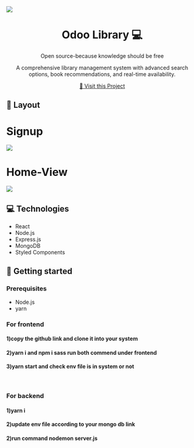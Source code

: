 <img src="https://i.postimg.cc/gJBQT7MZ/Whats-App-Image-2024-07-14-at-15-49-34-9a2c34c5.jpg">

<h1 align="center" style="font-weight: bold;">Odoo Library 💻</h1>
<p align="center">
Open source-because knowledge should be free
</p>

<p align="center">A comprehensive library management system with advanced search options, book recommendations, and real-time availability.</p>

<p align="center">
<a href="https://github.com/pritchavda/odoo-hackathon-2024">📱 Visit this Project</a>
</p>
 
<h2 id="layout">🎨 Layout</h2>
<h1>Signup</h1>
<img src="https://github-production-user-asset-6210df.s3.amazonaws.com/116284144/348535394-6544002b-b66f-488b-88e7-75a948eae26a.jpg?X-Amz-Algorithm=AWS4-HMAC-SHA256&X-Amz-Credential=AKIAVCODYLSA53PQK4ZA%2F20240718%2Fus-east-1%2Fs3%2Faws4_request&X-Amz-Date=20240718T170346Z&X-Amz-Expires=300&X-Amz-Signature=453ef5d1e54f46265e57e090fd715ef393db65de061ca14e9ef9f642d4034224&X-Amz-SignedHeaders=host&actor_id=96989384&key_id=0&repo_id=828390270">
<h1>Home-View</h1>
<img src="https://github-production-user-asset-6210df.s3.amazonaws.com/103496661/348535723-8ef57c9f-2dd2-47ab-bc68-08e43b5ebc9c.jpeg?X-Amz-Algorithm=AWS4-HMAC-SHA256&X-Amz-Credential=AKIAVCODYLSA53PQK4ZA%2F20240718%2Fus-east-1%2Fs3%2Faws4_request&X-Amz-Date=20240718T170301Z&X-Amz-Expires=300&X-Amz-Signature=92fa398326901a717dd7b47702916edf7a405b8aa1d9e51bfe56b9077a8fea7e&X-Amz-SignedHeaders=host&actor_id=96989384&key_id=0&repo_id=828390270">


<h2 id="technologies">💻 Technologies</h2>

- React
- Node.js
- Express.js
- MongoDB
- Styled Components

<h2 id="started">🚀 Getting started</h2>

<h3>Prerequisites</h3>

- Node.js
- yarn

<h3>For frontend</h3>
<h4>1)copy the github link and clone it into your system</h4>
<h4>2)yarn i and npm i sass run both commend under frontend</h4>
<h4>3)yarn start and check env file is in system or not</h4>
<br>
<h3>For backend</h3>
<h4>1)yarn i </h4>
<h4>2)update env file according to your mongo db link</h4>
<h4>2)run command nodemon server.js</h4>
